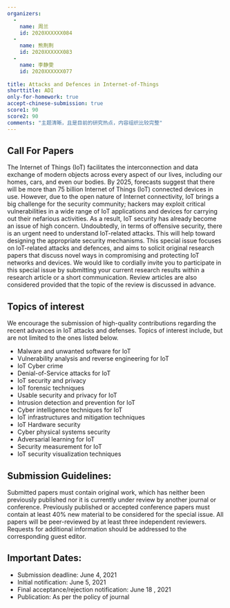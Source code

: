 ```yaml
---
organizers:
  -
    name: 周兰
    id: 2020XXXXXX084
  -
    name: 熊荆荆
    id: 2020XXXXXX083
  -
    name: 李静雯
    id: 2020XXXXXX077
    
title: Attacks and Defences in Internet-of-Things
shorttitle: ADI
only-for-homework: true
accept-chinese-submission: true
score1: 90
score2: 90
comments: "主题清晰，且是目前的研究热点，内容组织比较完整"
---
```



## Call For Papers
The Internet of Things (IoT) facilitates the interconnection and data exchange of modern objects across every aspect of our lives, including our homes, cars, and even our bodies. By 2025, forecasts suggest that there will be more than 75 billion Internet of Things (IoT) connected devices in use. However, due to the open nature of Internet connectivity, IoT brings a big challenge for the security community; hackers may exploit critical vulnerabilities in a wide range of IoT applications and devices for carrying out their nefarious activities. As a result, IoT security has already become an issue of high concern. Undoubtedly, in terms of offensive security, there is an urgent need to understand IoT-related attacks. This will help toward designing the appropriate security mechanisms.
This special issue focuses on IoT-related attacks and defences, and aims to solicit original research papers that discuss novel ways in compromising and protecting IoT networks and devices. We would like to cordially invite you to participate in this special issue by submitting your current research results within a research article or a short communication. Review articles are also considered provided that the topic of the review is discussed in advance.

## Topics of interest
We encourage the submission of high-quality contributions regarding the recent advances in IoT attacks and defenses. Topics of interest include, but are not limited to the ones listed below.
- Malware and unwanted software for IoT
- Vulnerability analysis and reverse engineering for IoT
- IoT Cyber crime
- Denial-of-Service attacks for IoT
- IoT security and privacy
- IoT forensic techniques
- Usable security and privacy for IoT
- Intrusion detection and prevention for IoT
- Cyber intelligence techniques for IoT
- IoT infrastructures and mitigation techniques
- IoT Hardware security
- Cyber physical systems security
- Adversarial learning for IoT
- Security measurement for IoT
- IoT security visualization techniques

## Submission Guidelines:
Submitted papers must contain original work, which has neither been previously published nor it is currently under review by another journal or conference. Previously published or accepted conference papers must contain at least 40% new material to be considered for the special issue.
All papers will be peer-reviewed by at least three independent reviewers. Requests for additional information should be addressed to the corresponding guest editor.

## Important Dates:
- Submission deadline: June 4, 2021
- Initial notification: June 5, 2021
- Final acceptance/rejection notification: June 18 , 2021
- Publication: As per the policy of journal
